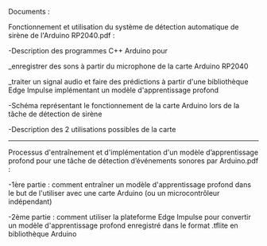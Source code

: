 Documents :
 
Fonctionnement et utilisation du système de détection automatique de sirène de l'Arduino RP2040.pdf :
		
-Description des programmes C++ Arduino pour

   _enregistrer des sons à partir du microphone de la carte Arduino RP2040

   _traiter un signal audio et faire des prédictions à partir d'une bibliothèque Edge Impulse implémentant un modèle d'apprentissage profond

-Schéma représentant le fonctionnement de la carte Arduino lors de la tâche de détection de sirène
		
-Description des 2 utilisations possibles de la carte

________________________________________________________________________________________________________________

Processus d'entraînement et d'implémentation d'un modèle d’apprentissage profond pour une tâche de détection d’événements sonores par Arduino.pdf :

-1ère partie : comment entraîner un modèle d'apprentissage profond dans le but de l'utiliser avec une carte Arduino (ou un microcontrôleur indépendant)

-2ème partie : comment utiliser la plateforme Edge Impulse pour convertir un modèle d'apprentissage profond enregistré dans le format .tflite en bibliothèque Arduino
